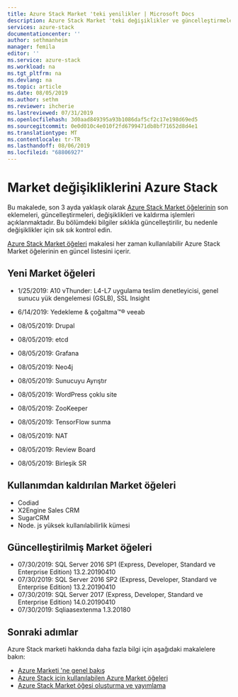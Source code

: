 ```yaml
---
title: Azure Stack Market 'teki yenilikler | Microsoft Docs
description: Azure Stack Market 'teki değişiklikler ve güncelleştirmeler.
services: azure-stack
documentationcenter: ''
author: sethmanheim
manager: femila
editor: ''
ms.service: azure-stack
ms.workload: na
ms.tgt_pltfrm: na
ms.devlang: na
ms.topic: article
ms.date: 08/05/2019
ms.author: sethm
ms.reviewer: ihcherie
ms.lastreviewed: 07/31/2019
ms.openlocfilehash: 3d0aad849395a93b1086daf5cf2c17e198d69ed5
ms.sourcegitcommit: 0e0d010c4e010f2fd6799471db8bf71652d8d4e1
ms.translationtype: MT
ms.contentlocale: tr-TR
ms.lasthandoff: 08/06/2019
ms.locfileid: "68806927"
---
```

# <a name="azure-stack-marketplace-changes"></a>Market değişikliklerini Azure Stack

Bu makalede, son 3 ayda yaklaşık olarak [Azure Stack Market öğelerinin](azure-stack-marketplace-azure-items.md) son eklemeleri, güncelleştirmeleri, değişiklikleri ve kaldırma işlemleri açıklanmaktadır. Bu bölümdeki bilgiler sıklıkla güncelleştirilir, bu nedenle değişiklikler için sık sık kontrol edin.

[Azure Stack Market öğeleri](azure-stack-marketplace-azure-items.md) makalesi her zaman kullanılabilir Azure Stack Market öğelerinin en güncel listesini içerir.

## <a name="new-marketplace-items"></a>Yeni Market öğeleri

- 1/25/2019: A10 vThunder: L4-L7 uygulama teslim denetleyicisi, genel sunucu yük dengelemesi (GSLB), SSL Insight

- 6/14/2019: Yedekleme & çoğaltma™® veeab

- 08/05/2019: Drupal

- 08/05/2019: etcd

- 08/05/2019: Grafana

- 08/05/2019: Neo4j

- 08/05/2019: Sunucuyu Ayrıştır

- 08/05/2019: WordPress çoklu site

- 08/05/2019: ZooKeeper

- 08/05/2019: TensorFlow sunma

- 08/05/2019: NAT

- 08/05/2019: Review Board

- 08/05/2019: Birleşik SR

## <a name="deprecated-marketplace-items"></a>Kullanımdan kaldırılan Market öğeleri

- Codiad
- X2Engine Sales CRM
- SugarCRM
- Node. js yüksek kullanılabilirlik kümesi

## <a name="updated-marketplace-items"></a>Güncelleştirilmiş Market öğeleri

- 07/30/2019: SQL Server 2016 SP1 (Express, Developer, Standard ve Enterprise Edition) 13.2.20190410
- 07/30/2019: SQL Server 2016 SP2 (Express, Developer, Standard ve Enterprise Edition) 13.2.20190410
- 07/30/2019: SQL Server 2017 (Express, Developer, Standard ve Enterprise Edition) 14.0.20190410
- 07/30/2019: Sqliaasextenma 1.3.20180

## <a name="next-steps"></a>Sonraki adımlar

Azure Stack marketi hakkında daha fazla bilgi için aşağıdaki makalelere bakın:

- [Azure Marketi 'ne genel bakış](azure-stack-marketplace.md)
- [Azure Stack için kullanılabilen Azure Market öğeleri](azure-stack-marketplace-azure-items.md)
- [Azure Stack Market öğesi oluşturma ve yayımlama](azure-stack-create-and-publish-marketplace-item.md)
